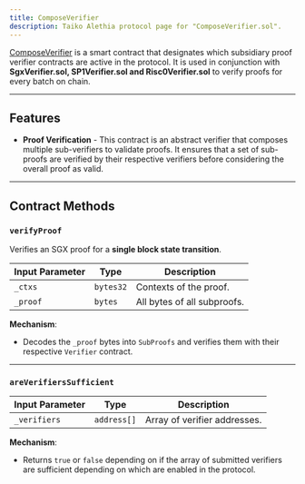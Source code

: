 ```yaml
---
title: ComposeVerifier
description: Taiko Alethia protocol page for "ComposeVerifier.sol".
---
```


[ComposeVerifier](https://github.com/taikoxyz/taiko-mono/blob/taiko-alethia-protocol-v2.3.0/packages/protocol/contracts/layer1/verifiers/compose/ComposeVerifier.sol) is a smart contract that designates which subsidiary proof verifier contracts are active in the protocol. It is used in conjunction with **SgxVerifier.sol, SP1Verifier.sol and Risc0Verifier.sol** to verify proofs for every batch on chain.

---

## Features

- **Proof Verification** - This contract is an abstract verifier that composes multiple sub-verifiers to validate proofs. It ensures that a set of sub-proofs are verified by their respective verifiers before considering the overall proof as valid.

---

## Contract Methods

### `verifyProof`

Verifies an SGX proof for a **single block state transition**.

| Input Parameter | Type      | Description                 |
| --------------- | --------- | --------------------------- |
| `_ctxs`         | `bytes32` | Contexts of the proof.      |
| `_proof`        | `bytes`   | All bytes of all subproofs. |

**Mechanism**:

- Decodes the `_proof` bytes into `SubProofs` and verifies them with their respective `Verifier` contract.

---

### `areVerifiersSufficient`

| Input Parameter | Type        | Description                  |
| --------------- | ----------- | ---------------------------- |
| `_verifiers`    | `address[]` | Array of verifier addresses. |

**Mechanism**:

- Returns `true` or `false` depending on if the array of submitted verifiers are sufficient depending on which are enabled in the protocol.
